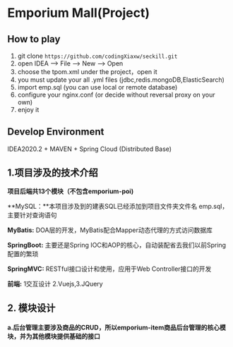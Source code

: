 # **Emporium Mall(Project)** 

## **How to play**

1. git clone `https://github.com/codingXiaxw/seckill.git`
2. open IDEA -->  File  -->  New  --> Open 
3. choose the tpom.xml under the project，open it
4. you must update your all .yml files (jdbc,redis.mongoDB,ElasticSearch)
5. import emp.sql (you can use local or remote database)
6. configure your nginx.conf (or decide without reversal proxy on your own)
7. enjoy it 

## Develop Environment

IDEA2020.2 + MAVEN + Spring Cloud (Distributed Base) 

## 1.项目涉及的技术介绍

**项目后端共13个模块（不包含emporium-poi)**

**MySQL：**本项目涉及到的建表SQL已经添加到项目文件夹文件名 emp.sql，主要针对查询语句

**MyBatis:** DOA层的开发，MyBatis配合Mapper动态代理的方式访问数据库

**SpringBoot:** 主要还是Spring IOC和AOP的核心，自动装配省去我们以前Spring配置的繁琐

**SpringMVC:** RESTful接口设计和使用，应用于Web Controller接口的开发

**前端:**  1交互设计 2.Vuejs,3.JQuery

## 2. 模块设计

#### a.后台管理主要涉及商品的CRUD，所以emporium-item商品后台管理的核心模块，并为其他模块提供基础的接口





